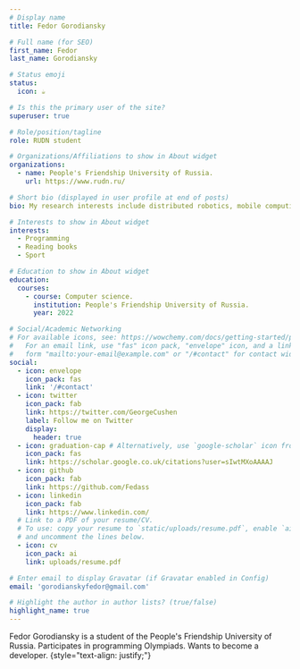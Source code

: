 ```yaml
---
# Display name
title: Fedor Gorodiansky

# Full name (for SEO)
first_name: Fedor
last_name: Gorodiansky

# Status emoji
status:
  icon: ☕️

# Is this the primary user of the site?
superuser: true

# Role/position/tagline
role: RUDN student

# Organizations/Affiliations to show in About widget
organizations:
  - name: People's Friendship University of Russia.
    url: https://www.rudn.ru/

# Short bio (displayed in user profile at end of posts)
bio: My research interests include distributed robotics, mobile computing and sport.

# Interests to show in About widget
interests:
  - Programming
  - Reading books
  - Sport

# Education to show in About widget
education:
  courses:
    - course: Computer science.
      institution: People's Friendship University of Russia.
      year: 2022

# Social/Academic Networking
# For available icons, see: https://wowchemy.com/docs/getting-started/page-builder/#icons
#   For an email link, use "fas" icon pack, "envelope" icon, and a link in the
#   form "mailto:your-email@example.com" or "/#contact" for contact widget.
social:
  - icon: envelope
    icon_pack: fas
    link: '/#contact'
  - icon: twitter
    icon_pack: fab
    link: https://twitter.com/GeorgeCushen
    label: Follow me on Twitter
    display:
      header: true
  - icon: graduation-cap # Alternatively, use `google-scholar` icon from `ai` icon pack
    icon_pack: fas
    link: https://scholar.google.co.uk/citations?user=sIwtMXoAAAAJ
  - icon: github
    icon_pack: fab
    link: https://github.com/Fedass
  - icon: linkedin
    icon_pack: fab
    link: https://www.linkedin.com/
  # Link to a PDF of your resume/CV.
  # To use: copy your resume to `static/uploads/resume.pdf`, enable `ai` icons in `params.yaml`,
  # and uncomment the lines below.
  - icon: cv
    icon_pack: ai
    link: uploads/resume.pdf

# Enter email to display Gravatar (if Gravatar enabled in Config)
email: 'gorodianskyfedor@gmail.com'

# Highlight the author in author lists? (true/false)
highlight_name: true
---
```


Fedor Gorodiansky is a student of the People's Friendship University of Russia. Participates in programming Olympiads. Wants to become a developer.
{style="text-align: justify;"}
